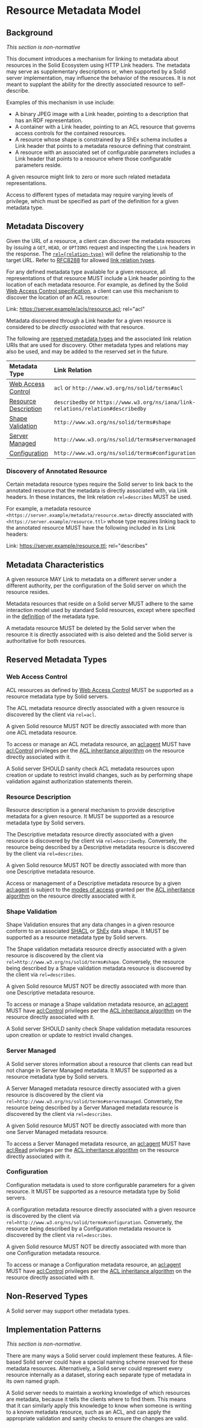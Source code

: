 # Resource Metadata Model

## Background

*This section is non-normative*

This document introduces a mechanism for linking to metadata about resources in the Solid Ecosystem using HTTP Link headers. The metadata may serve as supplementary descriptions or, when supported by a Solid server implementation, may influence the behavior of the resources. It is not meant to supplant the ability for the directly associated resource to self-describe.

Examples of this mechanism in use include:

- A binary JPEG image with a Link header, pointing to a description that has an RDF representation.
- A container with a Link header, pointing to an ACL resource that governs access controls for the contained resources.
- A resource whose shape is constrained by a ShEx schema includes a Link header that points to a metadata resource defining that constraint.
- A resource with an associated set of configurable parameters includes a Link header that points to a resource where those configurable parameters reside.

A given resource might link to zero or more such related metadata representations.

Access to different types of metadata may require varying levels of privilege, which must be specified as part of the definition for a given metadata type.

## Metadata Discovery

Given the URL of a resource, a client can discover the metadata resources by issuing a `GET`, `HEAD`, or `OPTIONS` request and inspecting the `Link` headers in the response. The [`rel={relation-type}`](https://tools.ietf.org/html/rfc8288) will define the relationship to the target URL. Refer to [RFC8288](https://tools.ietf.org/html/rfc8288) for allowed [link relation types](https://tools.ietf.org/html/rfc8288#section-2.1).

For any defined metadata type available for a given resource, all representations of that resource MUST include a Link header pointing to the location of each metadata resource. For example, as defined by the Solid [Web Access Control specification](https://github.com/solid/web-access-control-spec), a client can use this mechanism to discover the location of an ACL resource:

Link: <https://server.example/acls/resource.acl>; rel="acl"

Metadata discovered through a Link header for a given resource is considered to be *directly associated* with that resource.

The following are [reserved metadata types](#reserved-metadata-types) and the associated link relation URIs that are used for discovery. Other metadata types and relations may also be used, and may be added to the reserved set in the future.

| Metadata Type | Link Relation |
| :------------- |:-------------|
| [Web Access Control](#web-access-control) | ```acl``` or ```http://www.w3.org/ns/solid/terms#acl``` |
| [Resource Description](#resource-description) | ```describedby``` or ```https://www.w3.org/ns/iana/link-relations/relation#describedby``` |
| [Shape Validation](#shape-validation) | ```http://www.w3.org/ns/solid/terms#shape``` |
| [Server Managed](#server-managed) | ```http://www.w3.org/ns/solid/terms#servermanaged``` |
| [Configuration](#configuration) | ```http://www.w3.org/ns/solid/terms#configuration``` |

### Discovery of Annotated Resource

Certain metadata resource types require the Solid server to link back to the annotated resource that the metadata is directly associated with, via Link headers. In these instances, the link relation ```rel=describes``` MUST be used.

For example, a metadata resource ```<https://server.example/metadata/resource.meta>``` directly associated with ```<https://server.example/resource.ttl>``` whose type requires linking back to the annotated resource MUST have the following included in its Link headers:

Link: <https://server.example/resource.ttl>; rel="describes"

## Metadata Characteristics

A given resource MAY Link to metadata on a different server under a different authority, per the configuration of the Solid server on which the resource resides.

Metadata resources that reside on a Solid server MUST adhere to the same interaction model used by standard Solid resources, except where specified in the [definition](#reserved-metadata-types) of the metadata type.

A metadata resource MUST be deleted by the Solid server when the resource it is directly associated with is also deleted and the Solid server is authoritative for both resources.

## Reserved Metadata Types

### Web Access Control

ACL resources as defined by [Web Access Control](https://github.com/solid/web-access-control-spec) MUST be supported as a resource metadata type by Solid servers.

The ACL metadata resource directly associated with a given resource is discovered by the client via ```rel=acl```.

A given Solid resource MUST NOT be directly associated with more than one ACL metadata resource.

To access or manage an ACL metadata resource, an [acl:agent](https://github.com/solid/web-access-control-spec#describing-agents) MUST have [acl:Control](https://github.com/solid/web-access-control-spec#aclcontrol) privileges per the [ACL inheritance algorithm](https://github.com/solid/web-access-control-spec#acl-inheritance-algorithm) on the resource directly associated with it.

A Solid server SHOULD sanity check ACL metadata resources upon creation or update to restrict invalid changes, such as by performing shape validation against authorization statements therein.

### Resource Description

Resource description is a general mechanism to provide descriptive metadata for a given resource. It MUST be supported as a resource metadata type by Solid servers.

The Descriptive metadata resource directly associated with a given resource is discovered by the client via ```rel=describedby```. Conversely, the resource being described by a Descriptive metadata resource is discovered by the client via ```rel=describes```.

A given Solid resource MUST NOT be directly associated with more than one Descriptive metadata resource.

Access or management of a Descriptive metadata resource by a given [acl:agent](https://github.com/solid/web-access-control-spec#describing-agents) is subject to the [modes of access](https://github.com/solid/web-access-control-spec#modes-of-access) granted per the [ACL inheritance algorithm](https://github.com/solid/web-access-control-spec#acl-inheritance-algorithm) on the resource directly associated with it.

### Shape Validation

Shape Validation ensures that any data changes in a given resource conform to an associated [SHACL](https://www.w3.org/TR/shacl/) or [ShEx](https://shex.io/shex-semantics/index.html) data shape. It MUST be supported as a resource metadata type by Solid servers.

The Shape validation metadata resource directly associated with a given resource is discovered by the client via ```rel=http://www.w3.org/ns/solid/terms#shape```. Conversely, the resource being described by a Shape validation metadata resource is discovered by the client via ```rel=describes```.

A given Solid resource MUST NOT be directly associated with more than one Descriptive metadata resource.

To access or manage a Shape validation metadata resource, an [acl:agent](https://github.com/solid/web-access-control-spec#describing-agents) MUST have [acl:Control](https://github.com/solid/web-access-control-spec#aclcontrol) privileges per the [ACL inheritance algorithm](https://github.com/solid/web-access-control-spec#acl-inheritance-algorithm) on the resource directly associated with it.

A Solid server SHOULD sanity check Shape validation metadata resources upon creation or update to restrict invalid changes.

### Server Managed

A Solid server stores information about a resource that clients can read but not change in Server Managed metadata. It MUST be supported as a resource metadata type by Solid servers.

A Server Managed metadata resource directly associated with a given resource is discovered by the client via ```rel=http://www.w3.org/ns/solid/terms#servermanaged```. Conversely, the resource being described by a Server Managed metadata resource is discovered by the client via ```rel=describes```.

A given Solid resource MUST NOT be directly associated with more than one Server Managed metadata resource.

To access a Server Managed metadata resource, an [acl:agent](https://github.com/solid/web-access-control-spec#describing-agents) MUST have [acl:Read](https://github.com/solid/web-access-control-spec#aclread) privileges per the [ACL inheritance algorithm](https://github.com/solid/web-access-control-spec#acl-inheritance-algorithm) on the resource directly associated with it.

### Configuration

Configuration metadata is used to store configurable parameters for a given resource. It MUST be supported as a resource metadata type by Solid servers.

A configuration metadata resource directly associated with a given resource is discovered by the client via ```rel=http://www.w3.org/ns/solid/terms#configuration```. Conversely, the resource being described by a Configuration metadata resource is discovered by the client via ```rel=describes```.

A given Solid resource MUST NOT be directly associated with more than one Configuration metadata resource.

To access or manage a Configuration metadata resource, an [acl:agent](https://github.com/solid/web-access-control-spec#describing-agents) MUST have [acl:Control](https://github.com/solid/web-access-control-spec#aclcontrol) privileges per the [ACL inheritance algorithm](https://github.com/solid/web-access-control-spec#acl-inheritance-algorithm) on the resource directly associated with it.

## Non-Reserved Types

A Solid server may support other metadata types.

## Implementation Patterns

*This section is non-normative.*

There are many ways a Solid server could implement these features. A file-based Solid server could have a special naming scheme reserved for these metadata resources. Alternatively, a Solid server could represent every resource internally as a dataset, storing each separate type of metadata in its own named graph.

A Solid server needs to maintain a working knowledge of which resources are metadata, because it tells the clients where to find them. This means that it can similarly apply this knowledge to know when someone is writing to a known metadata resource, such as an ACL, and can apply the appropriate validation and sanity checks to ensure the changes are valid.

